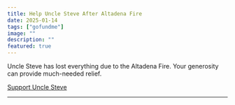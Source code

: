 ```yaml
---
title: Help Uncle Steve After Altadena Fire
date: 2025-01-14
tags: ["gofundme"]
image: ""
description: ""
featured: true
---
```


Uncle Steve has lost everything due to the Altadena Fire. Your generosity can provide much-needed relief.

[Support Uncle Steve](https://www.gofundme.com/f/help-uncle-steve-altadena-fire)

---
